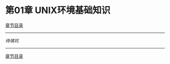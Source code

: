 <h1 id=file_notes>
    第01章 UNIX环境基础知识
</h1>

[章节目录](../../README.md#title_ch01 "返回章节目录")

---

*待填坑*

---
[章节目录](../../README.md#title_ch01 "返回章节目录")

